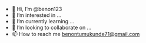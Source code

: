 - 👋 Hi, I’m @benon123
- 👀 I’m interested in ...
- 🌱 I’m currently learning ...
- 💞️ I’m looking to collaborate on ...
- 📫 How to reach me  benontumukunde71@gmail.com

<!---
benon123/benon123 is a ✨ special ✨ repository because its `README.md` (this file) appears on your GitHub profile.
You can click the Preview link to take a look at your changes.
--->
